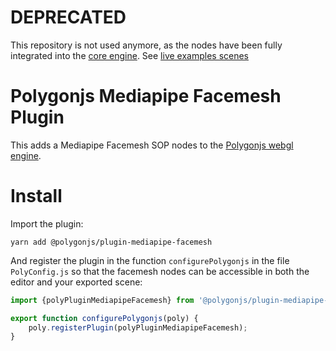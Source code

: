 # DEPRECATED

This repository is not used anymore, as the nodes have been fully integrated into the [core engine](https://polygonjs.com). See [live examples scenes](https://polygonjs.com/docs/examples-category/Computer%20Vision)

# Polygonjs Mediapipe Facemesh Plugin

This adds a Mediapipe Facemesh SOP nodes to the [Polygonjs webgl engine](https://polygonjs.com).

# Install

Import the plugin:

`yarn add @polygonjs/plugin-mediapipe-facemesh`

And register the plugin in the function `configurePolygonjs` in the file `PolyConfig.js` so that the facemesh nodes can be accessible in both the editor and your exported scene:

```js
import {polyPluginMediapipeFacemesh} from '@polygonjs/plugin-mediapipe-facemesh/dist/src/index';

export function configurePolygonjs(poly) {
	poly.registerPlugin(polyPluginMediapipeFacemesh);
}
```
